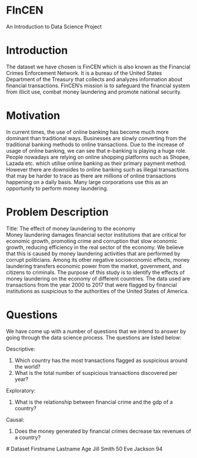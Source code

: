 # FInCEN
An Introduction to Data Science Project
# Introduction
The dataset we have chosen is FinCEN which is also known as the Financial Crimes Enforcement Network. It is a bureau of the United States Department of the Treasury that collects and analyzes information about financial transactions. FinCEN’s mission is to safeguard the financial system from illicit use, combat money laundering and promote national security.
# Motivation
In current times, the use of online banking has become much more dominant than traditional ways. Businesses are slowly converting from the traditional banking methods to online transactions. Due to the increase of usage of online banking, we can see that e-banking is playing a huge role. People nowadays are relying on online shopping platforms such as Shopee, Lazada etc. which utilise online banking as their primary payment method. However there are downsides to online banking such as illegal transactions that may be harder to trace as there are millions of online transactions happening on a daily basis. Many large corporations use this as an opportunity to perform money laundering.
# Problem Description
Title: The effect of money laundering to the economy <br>
Money laundering damages financial sector institutions that are critical for economic growth, promoting crime and corruption that slow economic growth, reducing efficiency in the real sector of the economy. We believe that this is caused by money laundering activities that are performed by corrupt politicians. Among its other negative socioeconomic effects, money laundering transfers economic power from the market, government, and citizens to criminals. The purpose of this study is to identify the effects of money laundering on the economy of different countries. The data used are transactions from the year 2000 to 2017 that were flagged by financial institutions as suspicious to the authorities of the United States of America.
# Questions
We have come up with a number of questions that we intend to answer by going through the data science process. The questions are listed below:

Descriptive:
<ol>
<li> Which country has the most transactions flagged as suspicious around the world?</li>
<li> What is the total number of suspicious transactions discovered per year?</li>
</ol>
Exploratory: 
<ol>
<li> What is the relationship between financial crime and the gdp of a country?</li>
</ol>
Causal:
<ol>
<li> Does the money generated by financial crimes decrease tax revenues of a country?</li>
</ol>
# Dataset
  <tr>
    <th>Firstname</th>
    <th>Lastname</th>
    <th>Age</th>
  </tr>
  <tr>
    <td>Jill</td>
    <td>Smith</td>
    <td>50</td>
  </tr>
  <tr>
    <td>Eve</td>
    <td>Jackson</td>
    <td>94</td>
  </tr>
</table>
